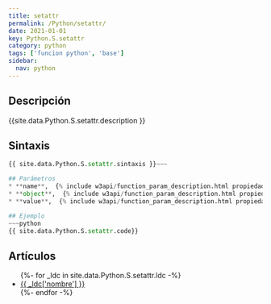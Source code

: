 ```yaml
---
title: setattr
permalink: /Python/setattr/
date: 2021-01-01
key: Python.S.setattr
category: python
tags: ['funcion python', 'base']
sidebar: 
  nav: python
---
```


## Descripción
{{site.data.Python.S.setattr.description }}

## Sintaxis
~~~python
{{ site.data.Python.S.setattr.sintaxis }}~~~

## Parámetros
* **name**,  {% include w3api/function_param_description.html propiedad=site.data.Python.S.setattr valor="name" %}
* **object**,  {% include w3api/function_param_description.html propiedad=site.data.Python.S.setattr valor="object" %}
* **value**,  {% include w3api/function_param_description.html propiedad=site.data.Python.S.setattr valor="value" %}

## Ejemplo
~~~python
{{ site.data.Python.S.setattr.code}}
~~~

## Artículos
<ul>
{%- for _ldc in site.data.Python.S.setattr.ldc -%}
   <li>
       <a href="{{_ldc['url'] }}">{{ _ldc['nombre'] }}</a>
   </li>
{%- endfor -%}
</ul>
